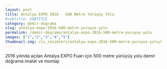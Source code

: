 ```yaml
---
layout: post
title: Antalya EXPO 2016 - 500 Metre Yürüyüş Yolu
#subtitle: SUBTITLE
category: demir-dograma
slug: antalya-expo-2016-500-metre-yuruyus-yolu
permalink: /demir-dograma/antalya-expo-2016-500-metre-yuruyus-yolu
images: ["1","2","3","4","5"]
thumbnail-img: /is_resimleri/antalya-expo-2016-500-metre-yuruyus-yolu/mini/1.jpg
---
```

2016 yılında açılan Antalya EXPO Fuarı için 500 metre yürüyüş yolu demir doğrama imalat ve montajı
